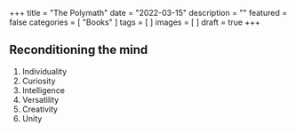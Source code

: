 +++
title = "The Polymath"
date = "2022-03-15"
description = ""
featured = false
categories = [
    "Books"
]
tags = [
]
images = [
]
draft = true
+++

## Reconditioning the mind

1. Individuality
2. Curiosity
3. Intelligence
4. Versatility
5. Creativity
6. Unity
